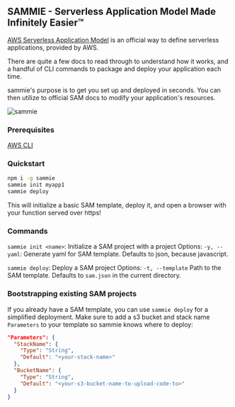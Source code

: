 ## SAMMIE - Serverless Application Model Made Infinitely Easier™

[AWS Serverless Application Model](https://github.com/awslabs/serverless-application-model) is an official way to define serverless applications, provided by AWS.

There are quite a few docs to read through to understand how it works, and a handful of CLI commands to package and deploy your application each time.

sammie's purpose is to get you set up and deployed in seconds. You can then utilize to official SAM docs to modify your application's resources.

![sammie](https://user-images.githubusercontent.com/411908/34999126-f03ae462-faae-11e7-9003-41b2f000cf33.gif)

### Prerequisites

[AWS CLI](https://aws.amazon.com/cli/)

### Quickstart

```bash
npm i -g sammie
sammie init myapp1
sammie deploy
```

This will initialize a basic SAM template, deploy it, and open a browser with your function served over https!

### Commands

`sammie init <name>`: Initialize a SAM project with a project <name>
Options:
`-y, --yaml`: Generate yaml for SAM template. Defaults to json, because javascript.

`sammie deploy`: Deploy a SAM project
Options:
`-t, --template` Path to the SAM template. Defaults to `sam.json` in the current directory.

### Bootstrapping existing SAM projects

If you already have a SAM template, you can use `sammie deploy` for a simplified deployment.
Make sure to add a s3 bucket and stack name `Parameters` to your template so sammie knows where to deploy:

```json
"Parameters": {
  "StackName": {
    "Type": "String",
    "Default": "<your-stack-name>"
  },
  "BucketName": {
    "Type": "String",
    "Default": "<your-s3-bucket-name-to-upload-code-to>"
  }
}
```

